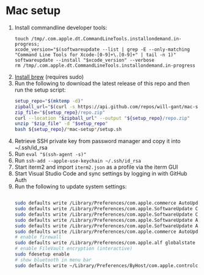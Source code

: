 # Mac setup

1. Install commandline developer tools:
    ```
    touch /tmp/.com.apple.dt.CommandLineTools.installondemand.in-progress;
    xcode_version="$(softwareupdate --list | grep -E --only-matching "Command Line Tools for Xcode-[0-9]+\.[0-9]+" | tail -n 1)"
    softwareupdate --install "$xcode_version" --verbose
    rm /tmp/.com.apple.dt.CommandLineTools.installondemand.in-progress
    ```
1. [Install brew](https://brew.sh/) (requires sudo)
1. Run the following to download the latest release of this repo and then run the setup script:
    ```bash
    setup_repo="$(mktemp -d)"
    zipball_url="$(curl -s https://api.github.com/repos/will-gant/mac-setup/releases/latest | grep zipball_url | cut -d '"' -f 4)"
    zip_file="${setup_repo}/repo.zip"
    curl --location "$zipball_url" --output "${setup_repo}/repo.zip"
    unzip "$zip_file" -d "$setup_repo"
    bash ${setup_repo}/*mac-setup*/setup.sh
    ```
1. Retrieve SSH private key from password manager and copy it into ~/.ssh/id_rsa
1. Run `eval "$(ssh-agent -s)"`
1. Run `ssh-add --apple-use-keychain ~/.ssh/id_rsa`
1. Start iterm2 and import `iterm2.json` as a profile via the iterm GUI
1. Start Visual Studio Code and sync settings by logging in with GitHub Auth
1. Run the following to update system settings: 
    ```bash
    
    sudo defaults write /Library/Preferences/com.apple.commerce AutoUpdate -bool true
    sudo defaults write /Library/Preferences/com.apple.SoftwareUpdate ConfigDataInstall -bool true
    sudo defaults write /Library/Preferences/com.apple.SoftwareUpdate CriticalUpdateInstall -bool true
    sudo defaults write /Library/Preferences/com.apple.SoftwareUpdate AutomaticCheckEnabled -bool true
    sudo defaults write /Library/Preferences/com.apple.SoftwareUpdate AutomaticDownload -bool true
    sudo defaults write /Library/Preferences/com.apple.commerce AutoUpdateRestartRequired -bool true
    # enable firewall
    sudo defaults write /Library/Preferences/com.apple.alf globalstate -int 2
    # enable FileVault encryption (interactive)
    sudo fdesetup enable
    # show bluetooth in menu bar
    sudo defaults write ~/Library/Preferences/ByHost/com.apple.controlcenter.plist Bluetooth -int 18
    ```
